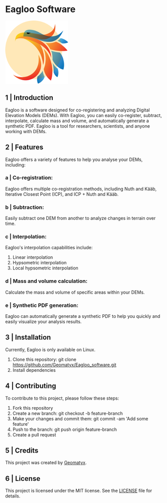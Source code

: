 # Eagloo Software

<img src="/Eagloo_frontend_functions/eagloo_logo.png" width="200px" height="200px" style="text-align:center;">

##  1 | Introduction
Eagloo is a software designed for co-registering and analyzing Digital Elevation Models (DEMs). With Eagloo, you can easily co-register, subtract, interpolate, calculate mass and volume, and automatically generate a synthetic PDF. Eagloo is a tool for researchers, scientists, and anyone working with DEMs.

##  2 | Features
Eagloo offers a variety of features to help you analyse your DEMs, including:

### a | Co-registration: 
Eagloo offers multiple co-registration methods, including Nuth and Kääb, Iterative Closest Point (ICP), and ICP + Nuth and Kääb.

### b | Subtraction: 
Easily subtract one DEM from another to analyze changes in terrain over time.

### c | Interpolation: 
Eagloo's interpolation capabilities include:
  1. Linear interpolation
  2. Hypsometric interpolation
  3. Local hypsometric interpolation

### d | Mass and volume calculation: 
Calculate the mass and volume of specific areas within your DEMs.

### e | Synthetic PDF generation: 
Eagloo can automatically generate a synthetic PDF to help you quickly and easily visualize your analysis results.

## 3 | Installation
Currently, Eagloo is only available on Linux.
  1. Clone this repository: git clone https://github.com/Geomatyx/Eagloo_software.git
  2. Install dependencies

## 4 | Contributing
To contribute to this project, please follow these steps:

  1. Fork this repository
  2. Create a new branch: git checkout -b feature-branch
  3. Make your changes and commit them: git commit -am 'Add some feature'
  4. Push to the branch: git push origin feature-branch
  5. Create a pull request 

## 5 | Credits
This project was created by [Geomatyx](https://geomatyx.com).

## 6 | License
This project is licensed under the MIT license. See the [LICENSE](/LICENSE) file for details.
